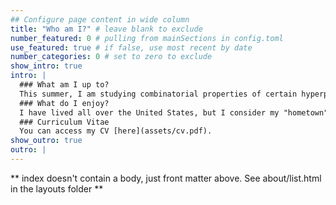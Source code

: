 ```yaml
---
## Configure page content in wide column
title: "Who am I?" # leave blank to exclude
number_featured: 0 # pulling from mainSections in config.toml
use_featured: true # if false, use most recent by date
number_categories: 0 # set to zero to exclude
show_intro: true
intro: |
  ### What am I up to?
  This summer, I am studying combinatorial properties of certain hyperplane arrangements at the Institute for Computational and Experimental Research in Mathematics (ICERM). Afterwards, I shall be returning to Stanford for my third year, where I will continue my research on the mathematics of voting systems while completing my studies.
  ### What do I enjoy?
  I have lived all over the United States, but I consider my "hometown" to be Seattle, where I lived the longest. I love reading, particularly where Asian-American and queer literature meets science fiction and magical realism (see Ted Chiang or Ken Liu). I also enjoy playing games, both tabletop games and video games (most recently [Celeste]()). My favorite genres of music are R&B (ex. Emawk or grentperez) and alternative (ex. Mitski or Of Montreal). Reach out to me if we have any interests in common: my email is truax [at] stanford [dot] edu.
  ### Curriculum Vitae
  You can access my CV [here](assets/cv.pdf).
show_outro: true
outro: |
---
```


** index doesn't contain a body, just front matter above.
See about/list.html in the layouts folder **